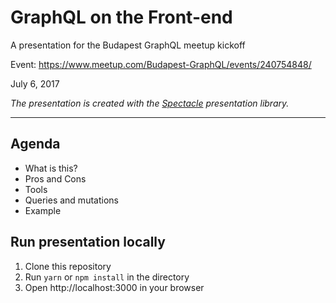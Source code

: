 # GraphQL on the Front-end

A presentation for the Budapest GraphQL meetup kickoff

Event: https://www.meetup.com/Budapest-GraphQL/events/240754848/

July 6, 2017

_The presentation is created with the [Spectacle](https://github.com/FormidableLabs/spectacle) presentation library._

---

## Agenda

* What is this?
* Pros and Cons
* Tools
* Queries and mutations
* Example

## Run presentation locally

1. Clone this repository
2. Run `yarn` or `npm install` in the directory
3. Open http://localhost:3000 in your browser
